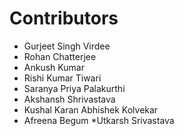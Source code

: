 # Contributors

* Gurjeet Singh Virdee
* Rohan Chatterjee
* Ankush Kumar
* Rishi Kumar Tiwari
* Saranya Priya Palakurthi
* Akshansh Shrivastava
* Kushal Karan
Abhishek Kolvekar
* Afreena Begum
*Utkarsh Srivastava